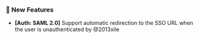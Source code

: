 ### 🎉 New Features

- **[Auth: SAML 2.0]** Support automatic redirection to the SSO URL when the user is unauthenticated by @2013xile

